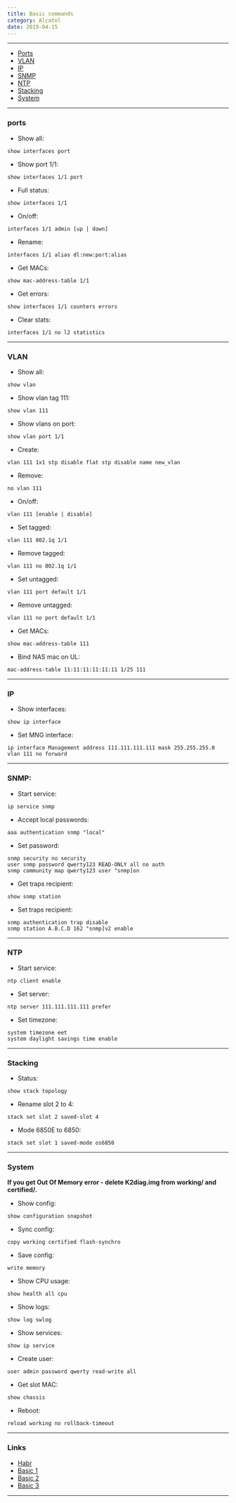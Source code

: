 ```yaml
---
title: Basic commands
category: Alcatel
date: 2019-04-15
---
```


-----

* [Ports](#ports)
* [VLAN](#VLAN)
* [IP](#IP)
* [SNMP](#SNMP)
* [NTP](#NTP)
* [Stacking](#Stacking)
* [System](#System)

-----

### ports

* Show all:     
```
show interfaces port
```

* Show port 1/1:
```
show interfaces 1/1 port
```

* Full status:  
```
show interfaces 1/1
```

* On/off:       
```
interfaces 1/1 admin [up | down]
```

* Rename:       
```
interfaces 1/1 alias dl:new:port:alias
```

* Get MACs:     
```
show mac-address-table 1/1
```

* Get errors:   
```
show interfaces 1/1 counters errors
```

* Clear stats:  
```
interfaces 1/1 no l2 statistics
```

-----

### VLAN

* Show all:          
```
show vlan
```

* Show vlan tag 111: 
```
show vlan 111
```

* Show vlans on port:
```
show vlan port 1/1
```

* Create:            
```
vlan 111 1x1 stp disable flat stp disable name new_vlan
```

* Remove:            
```
no vlan 111
```

* On/off:            
```
vlan 111 [enable | disable]
```

* Set tagged:        
```
vlan 111 802.1q 1/1
```

* Remove tagged:     
```
vlan 111 no 802.1q 1/1
```

* Set untagged:      
```
vlan 111 port default 1/1
```

* Remove untagged:   
```
vlan 111 no port default 1/1
```

* Get MACs:          
```
show mac-address-table 111
```

* Bind NAS mac on UL:
```
mac-address-table 11:11:11:11:11:11 1/25 111
```

-----

### IP

* Show interfaces:  
```
show ip interface
```

* Set MNG interface:
```
ip interface Management address 111.111.111.111 mask 255.255.255.0 vlan 111 no forward
```

-----

### SNMP:

* Start service:         
```
ip service snmp
```

* Accept local passwords:
```
aaa authentication snmp "local"
```

* Set password:
```
snmp security no security
user snmp password qwerty123 READ-ONLY all no auth
snmp community map qwerty123 user "snmp]on
```

* Get traps recipient:
```
show snmp station
```

* Set traps recipient:
```
snmp authentication trap disable
snmp station A.B.C.D 162 "snmp]v2 enable
```

-----

### NTP

* Start service:
```
ntp client enable
```

* Set server:   
```
ntp server 111.111.111.111 prefer
```

* Set timezone:
```
system timezone eet
system daylight savings time enable
```

-----

### Stacking

* Status:            
```
show stack topology
```

* Rename slot 2 to 4:
```
stack set slot 2 saved-slot 4
```

* Mode 6850Е to 6850:
```
stack set slot 1 saved-mode os6850
```

-----

### System

**If you get Out Of Memory error - delete K2diag.img from working/ and certified/.**

* Show config:   
```
show configuration snapshot
```

* Sync config:   
```
copy working certified flash-synchro
```

* Save config:   
```
write memory
```

* Show CPU usage:
```
show health all cpu
```

* Show logs:     
```
show log swlog
```

* Show services: 
```
show ip service
```

* Create user:   
```
user admin password qwerty read-write all
```

* Get slot MAC:  
```
show chassis
```

* Reboot:        
```
reload working no rollback-timeout
```

-----

### Links

* [Habr](http://habrahabr.ru/sandbox/64738/)
* [Basic 1](http://it-notepad.ru/%D0%B1%D0%B0%D0%B7%D0%BE%D0%B2%D1%8B%D0%B5-%D0%BA%D0%BE%D0%BC%D0%B0%D0%BD%D0%B4%D1%8B-%D0%BF%D1%80%D0%B8-%D1%80%D0%B0%D0%B1%D0%BE%D1%82%D0%B5-%D1%81-alcatel.html)
* [Basic 2](http://www.latouche.info/admin/user_guides/omniswitch.html)
* [Basic 3](http://aboutnetworkblog.blogspot.com/2013/05/alcatel-omniswitch.html)

-----